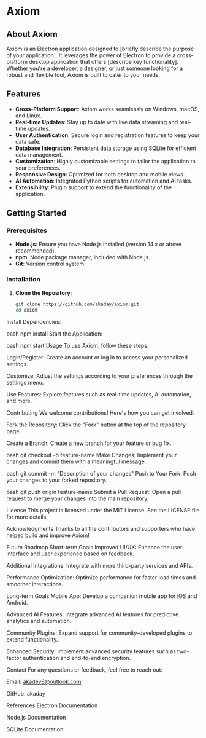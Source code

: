 # Axiom

## About Axiom
Axiom is an Electron application designed to [briefly describe the purpose of your application]. It leverages the power of Electron to provide a cross-platform desktop application that offers [describe key functionality]. Whether you're a developer, a designer, or just someone looking for a robust and flexible tool, Axiom is built to cater to your needs.

## Features
- **Cross-Platform Support**: Axiom works seamlessly on Windows, macOS, and Linux.
- **Real-time Updates**: Stay up to date with live data streaming and real-time updates.
- **User Authentication**: Secure login and registration features to keep your data safe.
- **Database Integration**: Persistent data storage using SQLite for efficient data management.
- **Customization**: Highly customizable settings to tailor the application to your preferences.
- **Responsive Design**: Optimized for both desktop and mobile views.
- **AI Automation**: Integrated Python scripts for automation and AI tasks.
- **Extensibility**: Plugin support to extend the functionality of the application.

## Getting Started
### Prerequisites
- **Node.js**: Ensure you have Node.js installed (version 14.x or above recommended).
- **npm**: Node package manager, included with Node.js.
- **Git**: Version control system.

### Installation
1. **Clone the Repository**:
   ```bash
   git clone https://github.com/akaday/axiom.git
   cd axiom
Install Dependencies:

bash
npm install
Start the Application:

bash
npm start
Usage
To use Axiom, follow these steps:

Login/Register: Create an account or log in to access your personalized settings.

Customize: Adjust the settings according to your preferences through the settings menu.

Use Features: Explore features such as real-time updates, AI automation, and more.

Contributing
We welcome contributions! Here's how you can get involved:

Fork the Repository: Click the "Fork" button at the top of the repository page.

Create a Branch: Create a new branch for your feature or bug fix.

bash
git checkout -b feature-name
Make Changes: Implement your changes and commit them with a meaningful message.

bash
git commit -m "Description of your changes"
Push to Your Fork: Push your changes to your forked repository.

bash
git push origin feature-name
Submit a Pull Request: Open a pull request to merge your changes into the main repository.

License
This project is licensed under the MIT License. See the LICENSE file for more details.

Acknowledgments
Thanks to all the contributors and supporters who have helped build and improve Axiom!

Future Roadmap
Short-term Goals
Improved UI/UX: Enhance the user interface and user experience based on feedback.

Additional Integrations: Integrate with more third-party services and APIs.

Performance Optimization: Optimize performance for faster load times and smoother interactions.

Long-term Goals
Mobile App: Develop a companion mobile app for iOS and Android.

Advanced AI Features: Integrate advanced AI features for predictive analytics and automation.

Community Plugins: Expand support for community-developed plugins to extend functionality.

Enhanced Security: Implement advanced security features such as two-factor authentication and end-to-end encryption.

Contact
For any questions or feedback, feel free to reach out:

Email: akadev8@outlook.com

GitHub: akaday

References
Electron Documentation

Node.js Documentation

SQLite Documentation
